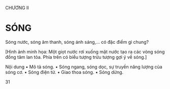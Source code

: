 CHƯƠNG II

# SÓNG

Sóng nước, sóng âm thanh, sóng ánh sáng,...
có đặc điểm gì chung?

[Hình ảnh minh họa: Một giọt nước rơi xuống mặt nước tạo ra các vòng sóng đồng tâm lan tỏa. Phía trên có biểu tượng trừu tượng gợi ý về sóng.]

Nội dung
• Mô tả sóng.
• Sóng ngang, sóng dọc, sự truyền năng lượng của sóng cơ.
• Sóng điện từ.
• Giao thoa sóng.
• Sóng dừng.

31